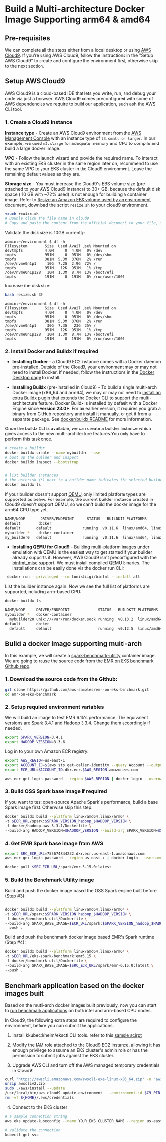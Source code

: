 # Build a Multi-architecture Docker Image Supporting arm64 & amd64

## Pre-requisites
We can complete all the steps either from a local desktop or using [AWS Cloud9](https://aws.amazon.com/cloud9/).  If you’re using AWS Cloud9, follow the instructions in the "Setup AWS Cloud9" to create and configure the environment first, otherwise skip to the next section.

## Setup AWS Cloud9
AWS Cloud9 is a cloud-based IDE that lets you write, run, and debug your code via just a browser. AWS Cloud9 comes preconfigured with some of AWS dependencies we require to build our application, such ash the AWS CLI tool.

### 1. Create a Cloud9 instance

**Instance type** - Create an AWS Cloud9 environment from the [AWS Management Console](https://console.aws.amazon.com/cloud9) with an instance type of `t3.small or larger`. In our example, we used `m5.xlarge` for adequate memory and CPU to compile and build a large docker image. 

**VPC** - Follow the launch wizard and provide the required name. To interact with an existing EKS cluster in the same region later on, recommend to use the same VPC to your EKS cluster in the Cloud9 environment. Leave the remaining default values as they are. 

**Storage size** - You must increase the Cloud9's EBS volume size (pre-attached to your AWS Cloud9 instance) to 30+ GB, because the default disk space ( 10 GB with ~72% used) is not enough for building a container image. Refer to [Resize an Amazon EBS volume used by an environment](https://docs.aws.amazon.com/cloud9/latest/user-guide/move-environment.html#move-environment-resize) document, download the script `resize.sh` to your cloud9 environment.

```bash
touch reaize.sh
# Double click the file name in cloud9
# Copy and paste the content from the official document to your file, save and close it
```
Validate the disk size is 10GB currently:
```
admin:~/environment $ df -h
Filesystem        Size  Used Avail Use% Mounted on
devtmpfs          4.0M     0  4.0M   0% /dev
tmpfs             951M     0  951M   0% /dev/shm
tmpfs             381M  5.3M  376M   2% /run
/dev/nvme0n1p1     10G  7.2G  2.9G  72% /
tmpfs             951M   12K  951M   1% /tmp
/dev/nvme0n1p128   10M  1.3M  8.7M  13% /boot/efi
tmpfs             191M     0  191M   0% /run/user/1000
```
Increase the disk size:
```bash
bash resize.sh 30
```
```
admin:~/environment $ df -h
Filesystem        Size  Used Avail Use% Mounted on
devtmpfs          4.0M     0  4.0M   0% /dev
tmpfs             951M     0  951M   0% /dev/shm
tmpfs             381M  5.3M  376M   2% /run
/dev/nvme0n1p1     30G  7.3G   23G  25% /
tmpfs             951M   12K  951M   1% /tmp
/dev/nvme0n1p128   10M  1.3M  8.7M  13% /boot/efi
tmpfs             191M     0  191M   0% /run/user/1000
```

### 2. Install Docker and Buildx if required

- **Installing Docker** - a Cloud9 EC2 instance comes with a Docker daemon pre-installed. Outside of the Cloud9, your environment may or may not need to install Docker. If needed, follow the instructions in the [Docker Desktop page](https://docs.docker.com/desktop/#download-and-install) to install.


- **Installing Buildx** (pre-installed in Cloud9) - To build a single multi-arch Docker image (x86_64 and arm64), we may or may not need to [install an extra Buildx plugin](https://docs.docker.com/build/architecture/#install-buildx) that extends the Docker CLI to support the multi-architecture feature. Docker Buildx is installed by default with a Docker Engine since **version 23.0+**. For an earlier version, it requires you grab a binary from GitHub repository and install it manually, or get it from a separate package. See [docker/buildx README](https://github.com/docker/buildx#manual-download) for more information. 

Once the buildx CLI is available, we can create a builder instance which gives access to the new multi-architecture features.You only have to perform this task once.
```bash
# create a builder
docker buildx create --name mybuilder --use
# boot up the builder and inspect
docker buildx inspect --bootstrap


# list builder instances
# the asterisk (*) next to a builder name indicates the selected builder.
docker buildx ls
```
If your builder doesn't support [QEMU](https://docs.docker.com/build/building/multi-platform/#qemu), only limited platform types are supported as below. For example, the current builder instance created in Cloud9 doesn't support QEMU, so we can't build the docker image for the arm64 CPU type yet. 
```bash
NAME/NODE       DRIVER/ENDPOINT      STATUS   BUILDKIT PLATFORMS
default        docker
default       default              running  v0.11.6  linux/amd64, linux/amd64/v2, linux/amd64/v3, linux/386
mybuilder *    docker-container
my_builder0   default              running  v0.11.6  linux/amd64, linux/amd64/v2, linux/amd64/v3, linux/386
```

- **Installing QEMU for Cloud9** - Building multi-platform images under emulation with QEMU is the easiest way to get started if your builder already supports it. However, AWS Cloud9 isn't preconfigured with the [binfmt_misc](https://en.wikipedia.org/wiki/Binfmt_misc) support. We must install compiled QEMU binaries.  The installations can be easily done via the docker run CLI:
```bash
 docker run --privileged --rm tonistiigi/binfmt --install all
```
List the builder instance again. Now we see the full list of platforms are supported,including arm-based CPU:
```bash
docker buildx ls

NAME/NODE     DRIVER/ENDPOINT             STATUS   BUILDKIT PLATFORMS
mybuilder *   docker-container                              
  mybuilder20 unix:///var/run/docker.sock running  v0.13.2  linux/amd64, linux/amd64/v2, linux/amd64/v3, linux/amd64/v4, linux/arm64, linux/riscv64, linux/ppc64le, linux/s390x, linux/386, linux/mips64le, linux/mips64, linux/arm/v7, linux/arm/v6     
default       docker                                        
  default     default                     running  v0.12.5  linux/amd64, linux/amd64/v2, linux/amd64/v3, linux/amd64/v4, linux/386, linux/arm64, linux/riscv64, linux/ppc64le, linux/s390x, linux/mips64le, linux/mips64, linux/arm/v7, linux/arm/v6
```

## Build a docker image supporting multi-arch

In this example, we will create a [spark-benchmark-utility](https://github.com/aws-samples/emr-on-eks-benchmark) container image. We are going to reuse the source code from the [EMR on EKS benchmark Github repo](https://github.com/aws-samples/emr-on-eks-benchmark).

### 1. Download the source code from the Github:
```bash
git clone https://github.com/aws-samples/emr-on-eks-benchmark.git
cd emr-on-eks-benchmark
```

### 2. Setup required environment variables

We will build an image to test EMR 6.15's performance. The equivalent versions are Spark 3.4.1 and Hadoop 3.3.4. Change them accordingly if needed.
```bash
export SPARK_VERSION=3.4.1
export HADOOP_VERSION=3.3.6
```

Log in to your own Amazon ECR registry: 
```bash
export AWS_REGION=us-east-1
export ACCOUNT_ID=$(aws sts get-caller-identity --query Account --output text)
export ECR_URL=$ACCOUNT_ID.dkr.ecr.$AWS_REGION.amazonaws.com

aws ecr get-login-password --region $AWS_REGION | docker login --username AWS --password-stdin $ECR_URL
```

### 3. Build OSS Spark base image if required
If you want to test open-source Apache Spark's performance, build a base Spark image first. Otherwise skip this step.
```bash
docker buildx build --platform linux/amd64,linux/arm64 \
-t $ECR_URL/spark:$SPARK_VERSION_hadoop_$HADOOP_VERSION \
-f docker/hadoop-aws-3.3.1/Dockerfile \
--build-arg HADOOP_VERSION=$HADOOP_VERSION --build-arg SPARK_VERSION=$SPARK_VERSION --push .
```

### 4. Get EMR Spark base image from AWS
```bash
export SRC_ECR_URL=755674844232.dkr.ecr.us-east-1.amazonaws.com
aws ecr get-login-password --region us-east-1 | docker login --username AWS --password-stdin $SRC_ECR_URL

docker pull $SRC_ECR_URL/spark/emr-6.15.0:latest
```


### 5. Build the Benchmark Utility image

Build and push the docker image based the OSS Spark engine built before (Step #3):

```bash

docker buildx build --platform linux/amd64,linux/arm64 \
-t $ECR_URL/spark:$SPARK_VERSION_hadoop_$HADOOP_VERSION \
-f docker/benchmark-util/Dockerfile \
--build-arg SPARK_BASE_IMAGE=$ECR_URL/spark:$SPARK_VERSION_hadoop_$HADOOP_VERSION \
--push .
```

Build and push the benchmark docker image based EMR's Spark runtime (Step #4):

```bash
docker buildx build --platform linux/amd64,linux/arm64 \
-t $ECR_URL/eks-spark-benchmark:emr6.15 \
-f docker/benchmark-util/Dockerfile \
--build-arg SPARK_BASE_IMAGE=$SRC_ECR_URL/spark/emr-6.15.0:latest \
--push .

```

## Benchmark application based on the docker images built

Based on the mutli-arch docker images built previously, now you can start to [run benchmark applications](https://github.com/aws-samples/emr-on-eks-benchmark/tree/delta?tab=readme-ov-file#run-benchmark) on both intel and arm-based CPU nodes.

In Cloud9, the following extra steps are required to configure the environment, before you can submit the applications. 

1. Install kkubectl/helm/eksctl CLI tools. refer to this [sample scirpt](https://github.com/aws-samples/stream-emr-on-eks/blob/workshop/deployment/app_code/post-deployment.sh)

2. Modify the IAM role attached to the Cloud9 EC2 instance, allowing it has enough privilege to assume an EKS cluster's admin role or has the permission to submit jobs against the EKS cluster.

3. Upgrade AWS CLI and turn off the AWS managed temporary credentials in Cloud9:
```bash
curl "https://awscli.amazonaws.com/awscli-exe-linux-x86_64.zip" -o "awscliv2.zip"
unzip awscliv2.zip
sudo ./aws/install --update
/usr/local/bin/aws cloud9 update-environment  --environment-id $C9_PID --managed-credentials-action DISABLE
rm -vf ${HOME}/.aws/credentials
```

4. Connect to the EKS cluster
```bash
# a sample connection string
aws eks update-kubeconfig --name YOUR_EKS_CLUSTER_NAME --region us-east-1 --role-arn arn:aws:iam::ACCOUNTID:role/SparkOnEKS-iamrolesclusterAdmin-xxxxxx

# validate the connection
kubectl get svc
```
